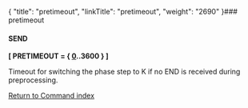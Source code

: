 {
    "title": "pretimeout",
    "linkTitle": "pretimeout",
    "weight": "2690"
}### pretimeout

#### SEND

****\[ PRETIMEOUT = { <u>0</u>..3600 } \]****

Timeout for switching the phase step to K if no END is received during preprocessing.

[Return to Command index](../../)
